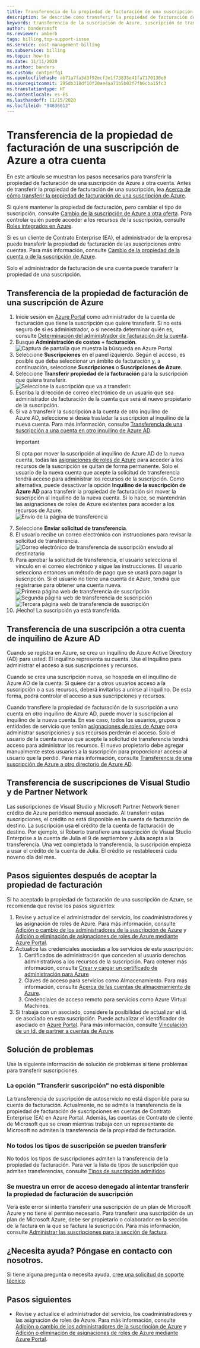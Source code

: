 ```yaml
---
title: Transferencia de la propiedad de facturación de una suscripción de Azure
description: Se describe cómo transferir la propiedad de facturación de una suscripción de Azure a otra cuenta.
keywords: transferencia de la suscripción de Azure, suscripción de transferencia de Azure, traslado de la suscripción de Azure a otra cuenta, cambio de propietario de la suscripción de Azure, transferencia de la suscripción de Azure a otra cuenta, facturación de transferencia de Azure
author: bandersmsft
ms.reviewer: amberb
tags: billing,top-support-issue
ms.service: cost-management-billing
ms.subservice: billing
ms.topic: how-to
ms.date: 11/11/2020
ms.author: banders
ms.custom: contperfq1
ms.openlocfilehash: ab71a7fa3d3f92ecf3e1f73835e41fa7170130e6
ms.sourcegitcommit: 295db318df10f20ae4aa71b5b03f7fb6cba15fc3
ms.translationtype: HT
ms.contentlocale: es-ES
ms.lasthandoff: 11/15/2020
ms.locfileid: "94636612"
---
```

# <a name="transfer-billing-ownership-of-an-azure-subscription-to-another-account"></a>Transferencia de la propiedad de facturación de una suscripción de Azure a otra cuenta

En este artículo se muestran los pasos necesarios para transferir la propiedad de facturación de una suscripción de Azure a otra cuenta. Antes de transferir la propiedad de facturación de una suscripción, lea [Acerca de cómo transferir la propiedad de facturación de una suscripción de Azure](../understand/subscription-transfer.md).

Si quiere mantener la propiedad de facturación, pero cambiar el tipo de suscripción, consulte [Cambio de la suscripción de Azure a otra oferta](switch-azure-offer.md). Para controlar quién puede acceder a los recursos de la suscripción, consulte [Roles integrados en Azure](../../role-based-access-control/built-in-roles.md).

Si es un cliente de Contrato Enterprise (EA), el administrador de la empresa puede transferir la propiedad de facturación de las suscripciones entre cuentas. Para más información, consulte [Cambio de la propiedad de la cuenta o de la suscripción de Azure](ea-portal-administration.md#change-azure-subscription-or-account-ownership).

Solo el administrador de facturación de una cuenta puede transferir la propiedad de una suscripción.

## <a name="transfer-billing-ownership-of-an-azure-subscription"></a>Transferencia de la propiedad de facturación de una suscripción de Azure

1. Inicie sesión en [Azure Portal](https://portal.azure.com) como administrador de la cuenta de facturación que tiene la suscripción que quiere transferir. Si no está seguro de si es administrador, o si necesita determinar quién es, consulte [Determinación del administrador de facturación de la cuenta](../understand/subscription-transfer.md#whoisaa).
1. Busque **Administración de costos + facturación**.  
   ![Captura de pantalla que muestra la búsqueda en Azure Portal](./media/billing-subscription-transfer/billing-search-cost-management-billing.png)
1. Seleccione **Suscripciones** en el panel izquierdo. Según el acceso, es posible que deba seleccionar un ámbito de facturación y, a continuación, seleccione **Suscripciones** o **Suscripciones de Azure**.
1. Seleccione **Transferir propiedad de la facturación** para la suscripción que quiera transferir.  
   ![Seleccione la suscripción que va a transferir.](./media/billing-subscription-transfer/billing-select-subscription-to-transfer.png)
1. Escriba la dirección de correo electrónico de un usuario que sea administrador de facturación de la cuenta que será el nuevo propietario de la suscripción.
1. Si va a transferir la suscripción a la cuenta de otro inquilino de Azure AD, seleccione si desea trasladar la suscripción al inquilino de la nueva cuenta. Para más información, consulte [Transferencia de una suscripción a una cuenta en otro inquilino de Azure AD](#transfer-a-subscription-to-another-azure-ad-tenant-account).
    > [!IMPORTANT]
    > Si opta por mover la suscripción al inquilino de Azure AD de la nueva cuenta, todas las [asignaciones de roles de Azure](../../role-based-access-control/role-assignments-portal.md) para acceder a los recursos de la suscripción se quitan de forma permanente. Solo el usuario de la nueva cuenta que acepte la solicitud de transferencia tendrá acceso para administrar los recursos de la suscripción. Como alternativa, puede desactivar la opción **Inquilino de la suscripción de Azure AD** para transferir la propiedad de facturación sin mover la suscripción al inquilino de la nueva cuenta. Si lo hace, se mantendrán las asignaciones de roles de Azure existentes para acceder a los recursos de Azure.  
    ![Envío de la página de transferencia](./media/billing-subscription-transfer/billing-send-transfer-request.png)
1. Seleccione **Enviar solicitud de transferencia**.
1. El usuario recibe un correo electrónico con instrucciones para revisar la solicitud de transferencia.  
   ![Correo electrónico de transferencia de suscripción enviado al destinatario](./media/billing-subscription-transfer/billing-receiver-email.png)
1. Para aprobar la solicitud de transferencia, el usuario selecciona el vínculo en el correo electrónico y sigue las instrucciones. El usuario selecciona entonces un método de pago que se usará para pagar la suscripción. Si el usuario no tiene una cuenta de Azure, tendrá que registrarse para obtener una cuenta nueva.  
   ![Primera página web de transferencia de suscripción](./media/billing-subscription-transfer/billing-accept-ownership-step1.png)
   ![Segunda página web de transferencia de suscripción](./media/billing-subscription-transfer/billing-accept-ownership-step2.png)
   ![Tercera página web de transferencia de suscripción](./media/billing-subscription-transfer/billing-accept-ownership-step3.png)
1. ¡Hecho! La suscripción ya está transferida.

## <a name="transfer-a-subscription-to-another-azure-ad-tenant-account"></a>Transferencia de una suscripción a otra cuenta de inquilino de Azure AD

Cuando se registra en Azure, se crea un inquilino de Azure Active Directory (AD) para usted. El inquilino representa su cuenta. Use el inquilino para administrar el acceso a sus suscripciones y recursos.

Cuando se crea una suscripción nueva, se hospeda en el inquilino de Azure AD de la cuenta. Si quiere dar a otros usuarios acceso a la suscripción o a sus recursos, deberá invitarlos a unirse al inquilino. De esta forma, podrá controlar el acceso a sus suscripciones y recursos.

Cuando transfiere la propiedad de facturación de la suscripción a una cuenta en otro inquilino de Azure AD, puede mover la suscripción al inquilino de la nueva cuenta. En ese caso, todos los usuarios, grupos o entidades de servicio que tenían [asignaciones de roles de Azure](../../role-based-access-control/role-assignments-portal.md) para administrar suscripciones y sus recursos perderán el acceso. Solo el usuario de la cuenta nueva que acepte la solicitud de transferencia tendrá acceso para administrar los recursos. El nuevo propietario debe agregar manualmente estos usuarios a la suscripción para proporcionar acceso al usuario que la perdió. Para más información, consulte [Transferencia de una suscripción de Azure a otro directorio de Azure AD](../../role-based-access-control/transfer-subscription.md).

## <a name="transfer-visual-studio-and-partner-network-subscriptions"></a>Transferencia de suscripciones de Visual Studio y de Partner Network

Las suscripciones de Visual Studio y Microsoft Partner Network tienen crédito de Azure periódico mensual asociado. Al transferir estas suscripciones, el crédito no está disponible en la cuenta de facturación de destino. La suscripción usa el crédito de la cuenta de facturación de destino. Por ejemplo, si Roberto transfiere una suscripción de Visual Studio Enterprise a la cuenta de Julia el 9 de septiembre y Julia acepta a la transferencia. Una vez completada la transferencia, la suscripción empieza a usar el crédito de la cuenta de Julia. El crédito se restablecerá cada noveno día del mes.

## <a name="next-steps-after-accepting-billing-ownership"></a>Pasos siguientes después de aceptar la propiedad de facturación

Si ha aceptado la propiedad de facturación de una suscripción de Azure, se recomienda que revise los pasos siguientes:

1. Revise y actualice el administrador del servicio, los coadministradores y las asignación de roles de Azure. Para más información, consulte [Adición o cambio de los administradores de la suscripción de Azure](add-change-subscription-administrator.md) y [Adición o eliminación de asignaciones de roles de Azure mediante Azure Portal](../../role-based-access-control/role-assignments-portal.md).
1. Actualice las credenciales asociadas a los servicios de esta suscripción:
   1. Certificados de administración que conceden al usuario derechos administrativos a los recursos de la suscripción. Para obtener más información, consulte [Crear y cargar un certificado de administración para Azure](../../cloud-services/cloud-services-certs-create.md)
   1. Claves de acceso para servicios como Almacenamiento. Para más información, consulte [Acerca de las cuentas de almacenamiento de Azure](../../storage/common/storage-account-create.md).
   1. Credenciales de acceso remoto para servicios como Azure Virtual Machines.
1. Si trabaja con un asociado, considere la posibilidad de actualizar el id. de asociado en esta suscripción. Puede actualizar el identificador de asociado en [Azure Portal](https://portal.azure.com). Para más información, consulte [Vinculación de un Id. de partner a cuentas de Azure](link-partner-id.md).

## <a name="troubleshooting"></a>Solución de problemas

Use la siguiente información de solución de problemas si tiene problemas para transferir suscripciones.

### <a name="the-transfer-subscription-option-is-unavailable"></a>La opción "Transferir suscripción" no está disponible

<a name="no-button"></a> 

La transferencia de suscripción de autoservicio no está disponible para su cuenta de facturación. Actualmente, no se admite la transferencia de la propiedad de facturación de suscripciones en cuentas de Contrato Enterprise (EA) en Azure Portal. Además, las cuentas de Contrato de cliente de Microsoft que se crean mientras trabaja con un representante de Microsoft no admiten la transferencia de la propiedad de facturación.

###  <a name="not-all-subscription-types-can-transfer"></a>No todos los tipos de suscripción se pueden transferir

No todos los tipos de suscripciones admiten la transferencia de la propiedad de facturación. Para ver la lista de tipos de suscripción que admiten transferencias, consulte [Tipos de suscripción admitidos](../understand/subscription-transfer.md#supported-subscription-types).

###  <a name="access-denied-error-shown-when-trying-to-transfer-subscription-billing-ownership"></a>Se muestra un error de acceso denegado al intentar transferir la propiedad de facturación de suscripción

Verá este error si intenta transferir una suscripción de un plan de Microsoft Azure y no tiene el permiso necesario. Para transferir una suscripción de un plan de Microsoft Azure, debe ser propietario o colaborador en la sección de la factura en la que se factura la suscripción. Para más información, consulte [Administrar las suscripciones para la sección de factura](../manage/understand-mca-roles.md#manage-subscriptions-for-invoice-section).

## <a name="need-help-contact-us"></a>¿Necesita ayuda? Póngase en contacto con nosotros.

Si tiene alguna pregunta o necesita ayuda, [cree una solicitud de soporte técnico](https://go.microsoft.com/fwlink/?linkid=2083458).

## <a name="next-steps"></a>Pasos siguientes

- Revise y actualice el administrador del servicio, los coadministradores y las asignación de roles de Azure. Para más información, consulte [Adición o cambio de los administradores de la suscripción de Azure](add-change-subscription-administrator.md) y [Adición o eliminación de asignaciones de roles de Azure mediante Azure Portal](../../role-based-access-control/role-assignments-portal.md).
